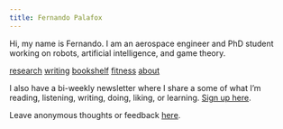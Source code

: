 ```yaml
---
title: Fernando Palafox
---
```


Hi, my name is Fernando. I am an aerospace engineer and PhD student working on robots, artificial intelligence, and game theory. 

[research](research.md)
[writing](writing)
[bookshelf](bookshelf.md)
[fitness](fitness.md)
[about](about.md)

I also have a bi-weekly newsletter where I share a some of what I’m reading, listening, writing, doing, liking, or learning.  [Sign up here](https://radio-fernando.beehiiv.com/subscribe).

Leave anonymous thoughts or feedback [here](https://forms.gle/ZF31PFQEHVKtGWuE6).